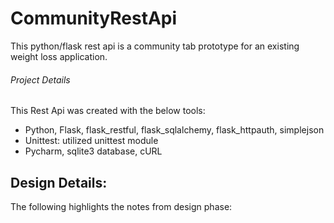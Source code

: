 # CommunityRestApi

This python/flask rest api is a community tab prototype for an existing weight loss application. 

###### Project Details
This Rest Api was created with the below tools:
  * Python, Flask, flask_restful, flask_sqlalchemy, flask_httpauth, simplejson
  * Unittest: utilized unittest module
  * Pycharm, sqlite3 database, cURL


## Design Details: 
The following highlights the notes from design phase:
